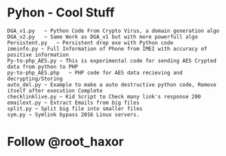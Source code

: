# Pyhon - Cool Stuff

    DGA_v1.py	~ Python Code From Crypto Virus, a domain generation algo
    DGA_v2.py	~ Same Work as DGA_v1 but with more powerfull algo
    Persistent.py	~ Persistent drop exe with Python code
    imeinfo.py ~ Full Information of Phone from IMEI with accuracy of positive information 
    Py-to-php_AES.py ~ This is experimental code for sending AES Crypted data from python to PHP
    py-to-php_AES.php	~ PHP code for AES data recieving and decrypting/Storing
    auto_del.py	~ Example to make a auto destructive python code, Remove itself after execution Complete
    checklinklive.py ~ Kid Script to Check many link's response 200
    emailext.py	~ Extract Emails from big files
    split.py ~ Split big file into smaller files
    sym.py ~ Symlink bypass 2016 Linux servers.

# Follow @root_haxor
